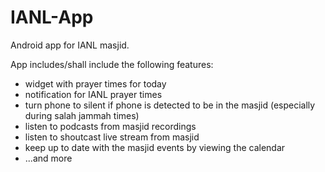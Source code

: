IANL-App
====================

Android app for IANL masjid.

App includes/shall include the following features:
 - widget with prayer times for today
 - notification for IANL prayer times
 - turn phone to silent if phone is detected to be in the masjid (especially during salah jammah times)
 - listen to podcasts from masjid recordings
 - listen to shoutcast live stream from masjid
 - keep up to date with the masjid events by viewing the calendar
 - ...and more
